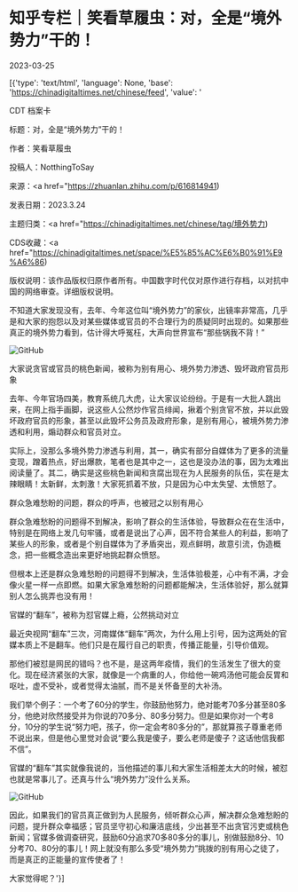 # 知乎专栏｜笑看草履虫：对，全是“境外势力”干的！

2023-03-25

[{'type': 'text/html', 'language': None, 'base': 'https://chinadigitaltimes.net/chinese/feed', 'value': '

CDT 档案卡

标题：对，全是“境外势力”干的！

作者：笑看草履虫

投稿人：NotthingToSay

来源：<a href="https://zhuanlan.zhihu.com/p/616814941)

发表日期：2023.3.24

主题归类：<a href="https://chinadigitaltimes.net/chinese/tag/境外势力)

CDS收藏：<a href="https://chinadigitaltimes.net/space/%E5%85%AC%E6%B0%91%E9%A6%86)

版权说明：该作品版权归原作者所有。中国数字时代仅对原作进行存档，以对抗中国的网络审查。详细版权说明。





不知道大家发现没有，去年、今年这位叫“境外势力”的家伙，出镜率非常高，几乎是和大家的抱怨以及对某些媒体或官员的不合理行为的质疑同时出现的。如果那些真正的境外势力看到，估计得大呼冤枉，大声向世界宣布“那些锅我不背！”

![GitHub](https://chinadigitaltimes.net/chinese/files/2023/03/image-1679741955957.png)

大家说贪官或官员的桃色新闻，被称为别有用心、境外势力渗透、毁坏政府官员形象

去年、今年官场四美，教育系统几大虎，让大家议论纷纷。于是有一大批人跳出来，在网上指手画脚，说这些人公然炒作官员绯闻，揪着个别贪官不放，并以此毁坏政府官员的形象，甚至以此毁坏公务员及政府形象，是别有用心，被境外势力渗透和利用，煽动群众和官员对立。

实际上，没那么多境外势力渗透与利用，其一，确实有部分自媒体为了更多的流量变现，蹭着热点，好出爆款，笔者也是其中之一，这也是没办法的事，因为太难出阅读量了。其二，确实是这些桃色新闻和贪腐出现在为人民服务的队伍，实在是太辣眼睛！太新鲜，太刺激！大家死抓着不放，只是因为心中太失望、太愤怒了。

群众急难愁盼的问题，群众的呼声，也被冠之以别有用心

群众急难愁盼的问题得不到解决，影响了群众的生活体验，导致群众在在生活中，特别是在网络上发几句牢骚，或者是说出了心声，因不符合某些人的利益，影响了某些人的形象，或者是个别自媒体为了矛盾突出，观点鲜明，故意引流，伪造概念，把一些概念造出来更好地挑起群众愤怒。

但根本上还是群众急难愁盼的问题得不到解决，生活体验极差，心中有不满，才会像火星一样一点即燃。如果大家急难愁盼的问题都能解决，生活体验好，那么就算别人怎么挑弄也没有用！

官媒的“翻车”，被称为怼官媒上瘾，公然挑动对立

最近央视网“翻车”三次，河南媒体“翻车”两次，为什么用上引号，因为这两处的官媒本质上不是翻车。他们只是在履行自己的职责，传播正能量，引导价值观。

那他们被怼是网民的错吗？也不是，是这两年疫情，我们的生活发生了很大的变化。现在经济紧张的大家，就像是一个病重的人，你给他一碗鸡汤他可能会反胃和呕吐，虚不受补，或者觉得太油腻，而不是关怀备至的大补汤。

我们举个例子：一个考了60分的学生，你鼓励他努力，绝对能考70多分甚至80多分，他绝对欣然接受并为你说的70多分、80多分努力。但是如果你对一个考8分，10分的学生说“努力吧，孩子，你一定会考80多分的”，那就算孩子尊重老师不说出来，但是他心里觉对会说“要么我是傻子，要么老师是傻子？这话他信我都不信”。

官媒的“翻车”其实就像我说的，当他描述的事儿和大家生活相差太大的时候，被怼也就是常事儿了。还真与什么“境外势力”没什么关系。

![GitHub](https://chinadigitaltimes.net/chinese/files/2023/03/image-1679742107342.png)

因此，如果我们的官员真正做到为人民服务，倾听群众心声，解决群众急难愁盼的问题，提升群众幸福感；官员坚守初心和廉洁底线，少出甚至不出贪官污吏或桃色新闻；官媒多做调查研究，鼓励60分追求70多80多分的事儿，别做鼓励8分、10分考70、80分的事儿！网上就没有那么多受“境外势力”挑拨的别有用心之徒了，而是真正的正能量的宣传使者了！

大家觉得呢？'}]
